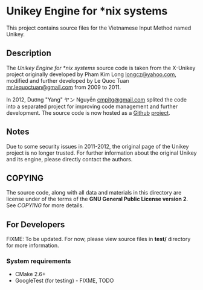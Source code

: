 # Unikey Engine for *nix systems

This project contains source files for the Vietnamese Input Method named
Unikey.

## Description

The *Unikey Engine for \*nix systems* source code is taken from the X-Unikey
project originally developed by Pham Kim Long <longcz@yahoo.com>, modified and
further developed by Le Quoc Tuan <mr.lequoctuan@gmail.com> from 2009 to 2011.

In 2012, Dương "Yang" ヤン Nguyễn <cmpitg@gmail.com> splited the code into a
separated project for improving code management and further development.  The
source code is now hosted as a [Github](https://www.github.com)
[project](https://github.com/CMPITG/UnikeyEngineNix).

## Notes

Due to some security issues in 2011-2012, the original page of the Unikey
project is no longer trusted.  For further information about the original
Unikey and its engine, please directly contact the authors.

## COPYING

The source code, along with all data and materials in this directory are
license under of the terms of the **GNU General Public License version 2**.
See *COPYING* for more details.

## For Developers

FIXME: To be updated.  For now, please view source files in **test/**
directory for more information.

### System requirements

* CMake 2.6+
* GoogleTest (for testing) - FIXME, TODO
